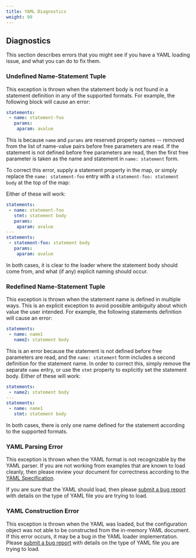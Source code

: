 ```yaml
---
title: YAML Diagnostics
weight: 99
---
```


## Diagnostics

This section describes errors that you might see if you have a YAML loading issue, and what you can do to fix them.

### Undefined Name-Statement Tuple

This exception is thrown when the statement body is not found in a statement definition in any of the supported formats.
For example, the following block will cause an error:

```yaml
statements:
 - name: statement-foo
   params:
    aparam: avalue
```

This is because `name` and `params` are reserved property names -- removed from the list of name-value pairs before free
parameters are read. If the statement is not defined before free parameters are read, then the first free parameter is
taken as the name and statement in `name: statement` form.

To correct this error, supply a statement property in the map, or simply replace the `name: statement-foo` entry with a
`statement-foo: statement body` at the top of the map:

Either of these will work:

```yaml
statements:
 - name: statement-foo
   stmt: statement body
   params:
    aparam: avalue
---
statements:
 - statement-foo: statement body
   params:
    aparam: avalue
```

In both cases, it is clear to the loader where the statement body should come from, and what (if any) explicit naming
should occur.

### Redefined Name-Statement Tuple

This exception is thrown when the statement name is defined in multiple ways. This is an explicit exception to avoid
possible ambiguity about which value the user intended. For example, the following statements definition will cause an
error:

```yaml
statements:
 - name: name1
   name2: statement body
```

This is an error because the statement is not defined before free parameters are read, and the `name: statement` form
includes a second definition for the statement name. In order to correct this, simply remove the separate `name` entry,
or use the `stmt` property to explicitly set the statement body. Either of these will work:

```yaml
statements:
 - name2: statement body
---
statements:
 - name: name1
   stmt: statement body
```

In both cases, there is only one name defined for the statement according to the supported formats.

### YAML Parsing Error

This exception is thrown when the YAML format is not recognizable by the YAML parser. If you are not working from
examples that are known to load cleanly, then please review your document for correctness according to the
[YAML Specification]().

If you are sure that the YAML should load, then please
[submit a bug report](https://github.com/nosqlbench/nosqlbench/issues/new?labels=bug) with details on the type of YAML
file you are trying to load.

### YAML Construction Error

This exception is thrown when the YAML was loaded, but the configuration object was not able to be constructed from the
in-memory YAML document. If this error occurs, it may be a bug in the YAML loader implementation. Please
[submit a bug report](https://github.com/nosqlbench/nosqlbench/issues/new?labels=bug) with details on the type of YAML
file you are trying to load.

